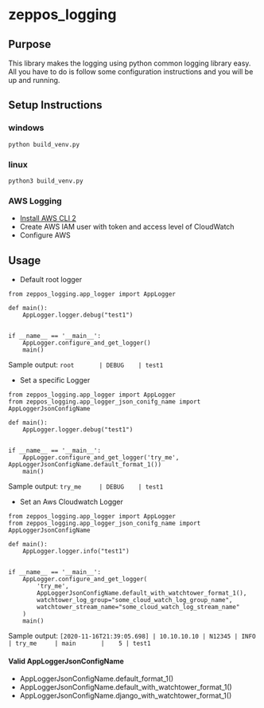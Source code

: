 # zeppos_logging

## Purpose
This library makes the logging using python common logging library easy. 
All you have to do is follow some configuration instructions and you will be up and running.

## Setup Instructions

### windows
```python build_venv.py```

### linux
```python3 build_venv.py```

### AWS Logging
- [Install AWS CLI 2](https://docs.aws.amazon.com/cli/latest/userguide/install-cliv2.html)
- Create AWS IAM user with token and access level of CloudWatch
- Configure AWS


## Usage

- Default root logger
```
from zeppos_logging.app_logger import AppLogger

def main():
    AppLogger.logger.debug("test1")


if __name__ == '__main__':
    AppLogger.configure_and_get_logger()
    main()
```

Sample output: ```root       | DEBUG    | test1```

- Set a specific Logger
```
from zeppos_logging.app_logger import AppLogger
from zeppos_logging.app_logger_json_conifg_name import AppLoggerJsonConfigName

def main():
    AppLogger.logger.debug("test1")


if __name__ == '__main__':
    AppLogger.configure_and_get_logger('try_me', AppLoggerJsonConfigName.default_format_1())
    main()
```

Sample output: ```try_me     | DEBUG    | test1```

- Set an Aws Cloudwatch Logger

```
from zeppos_logging.app_logger import AppLogger
from zeppos_logging.app_logger_json_conifg_name import AppLoggerJsonConfigName

def main():
    AppLogger.logger.info("test1")


if __name__ == '__main__':
    AppLogger.configure_and_get_logger(
        'try_me',
        AppLoggerJsonConfigName.default_with_watchtower_format_1(),
        watchtower_log_group="some_cloud_watch_log_group_name",
        watchtower_stream_name="some_cloud_watch_log_stream_name"
    )
    main()
```

Sample output: ```[2020-11-16T21:39:05.698] | 10.10.10.10 | N12345 | INFO     | try_me     | main       |    5 | test1```

#### Valid AppLoggerJsonConfigName
- AppLoggerJsonConfigName.default_format_1()
- AppLoggerJsonConfigName.default_with_watchtower_format_1()
- AppLoggerJsonConfigName.django_with_watchtower_format_1()
